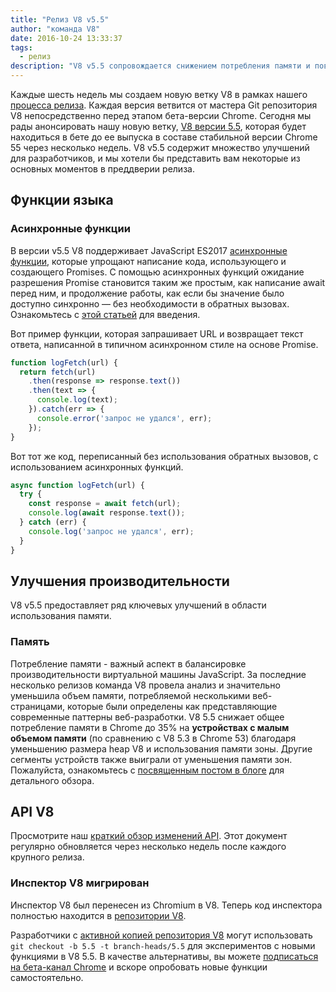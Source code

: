 ```yaml
---
title: "Релиз V8 v5.5"
author: "команда V8"
date: 2016-10-24 13:33:37
tags:
  - релиз
description: "V8 v5.5 сопровождается снижением потребления памяти и повышением поддержки функций языка ECMAScript."
---
```

Каждые шесть недель мы создаем новую ветку V8 в рамках нашего [процесса релиза](/docs/release-process). Каждая версия ветвится от мастера Git репозитория V8 непосредственно перед этапом бета-версии Chrome. Сегодня мы рады анонсировать нашу новую ветку, [V8 версии 5.5](https://chromium.googlesource.com/v8/v8.git/+log/branch-heads/5.5), которая будет находиться в бете до ее выпуска в составе стабильной версии Chrome 55 через несколько недель. V8 v5.5 содержит множество улучшений для разработчиков, и мы хотели бы представить вам некоторые из основных моментов в преддверии релиза.

<!--truncate-->
## Функции языка

### Асинхронные функции

В версии v5.5 V8 поддерживает JavaScript ES2017 [асинхронные функции](https://developers.google.com/web/fundamentals/getting-started/primers/async-functions), которые упрощают написание кода, использующего и создающего Promises. С помощью асинхронных функций ожидание разрешения Promise становится таким же простым, как написание await перед ним, и продолжение работы, как если бы значение было доступно синхронно — без необходимости в обратных вызовах. Ознакомьтесь с [этой статьей](https://developers.google.com/web/fundamentals/getting-started/primers/async-functions) для введения.

Вот пример функции, которая запрашивает URL и возвращает текст ответа, написанной в типичном асинхронном стиле на основе Promise.

```js
function logFetch(url) {
  return fetch(url)
    .then(response => response.text())
    .then(text => {
      console.log(text);
    }).catch(err => {
      console.error('запрос не удался', err);
    });
}
```

Вот тот же код, переписанный без использования обратных вызовов, с использованием асинхронных функций.

```js
async function logFetch(url) {
  try {
    const response = await fetch(url);
    console.log(await response.text());
  } catch (err) {
    console.log('запрос не удался', err);
  }
}
```

## Улучшения производительности

V8 v5.5 предоставляет ряд ключевых улучшений в области использования памяти.

### Память

Потребление памяти - важный аспект в балансировке производительности виртуальной машины JavaScript. За последние несколько релизов команда V8 провела анализ и значительно уменьшила объем памяти, потребляемой несколькими веб-страницами, которые были определены как представляющие современные паттерны веб-разработки. V8 5.5 снижает общее потребление памяти в Chrome до 35% на **устройствах с малым объемом памяти** (по сравнению с V8 5.3 в Chrome 53) благодаря уменьшению размера heap V8 и использования памяти зоны. Другие сегменты устройств также выиграли от уменьшения памяти зон. Пожалуйста, ознакомьтесь с [посвященным постом в блоге](/blog/optimizing-v8-memory) для детального обзора.

## API V8

Просмотрите наш [краткий обзор изменений API](https://docs.google.com/document/d/1g8JFi8T_oAE_7uAri7Njtig7fKaPDfotU6huOa1alds/edit). Этот документ регулярно обновляется через несколько недель после каждого крупного релиза.

### Инспектор V8 мигрирован

Инспектор V8 был перенесен из Chromium в V8. Теперь код инспектора полностью находится в [репозитории V8](https://chromium.googlesource.com/v8/v8/+/master/src/inspector/).

Разработчики с [активной копией репозитория V8](/docs/source-code#using-git) могут использовать `git checkout -b 5.5 -t branch-heads/5.5` для экспериментов с новыми функциями в V8 5.5. В качестве альтернативы, вы можете [подписаться на бета-канал Chrome](https://www.google.com/chrome/browser/beta.html) и вскоре опробовать новые функции самостоятельно.
